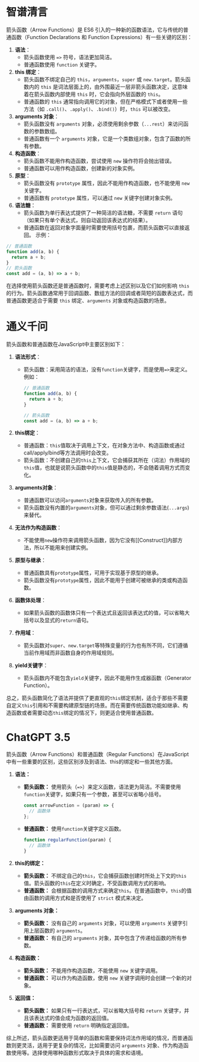 # 智谱清言

箭头函数（Arrow Functions）是 ES6 引入的一种新的函数语法，它与传统的普通函数（Function Declarations 和 Function Expressions）有一些关键的区别：
1. **语法**：
   - 箭头函数使用 `=>` 符号，语法更加简洁。
   - 普通函数使用 `function` 关键字。
2. **this 绑定**：
   - 箭头函数不绑定自己的 `this`，`arguments`，`super` 或 `new.target`。箭头函数内的 `this` 是词法层面上的，由外围最近一层非箭头函数决定，这意味着在箭头函数内部使用 `this` 时，它会指向外层函数的 `this`。
   - 普通函数的 `this` 通常指向调用它的对象，但在严格模式下或者使用一些方法（如 `.call()`、`.apply()`、`.bind()`）时，`this` 可以被改变。
3. **arguments 对象**：
   - 箭头函数没有 `arguments` 对象，必须使用剩余参数（`...rest`）来访问函数的参数数组。
   - 普通函数有一个 `arguments` 对象，它是一个类数组对象，包含了函数的所有参数。
4. **构造函数**：
   - 箭头函数不能用作构造函数，尝试使用 `new` 操作符将会抛出错误。
   - 普通函数可以用作构造函数，创建新的对象实例。
5. **原型**：
   - 箭头函数没有 `prototype` 属性，因此不能用作构造函数，也不能使用 `new` 关键字。
   - 普通函数有 `prototype` 属性，可以通过 `new` 关键字创建对象实例。
6. **语法糖**：
   - 箭头函数为单行表达式提供了一种简洁的语法糖，不需要 `return` 语句（如果只有单个表达式，则自动返回该表达式的结果）。
   - 普通函数在返回对象字面量时需要使用括号包裹，而箭头函数可以直接返回。
示例：
```javascript
// 普通函数
function add(a, b) {
  return a + b;
}
// 箭头函数
const add = (a, b) => a + b;
```
在选择使用箭头函数还是普通函数时，需要考虑上述区别以及它们如何影响 `this` 的行为。箭头函数通常用于回调函数、数组方法的回调或者简短的函数表达式，而普通函数更适合于需要 `this` 绑定、`arguments` 对象或构造函数的场景。

# 通义千问

箭头函数和普通函数在JavaScript中主要区别如下：

1. **语法形式**：
   - 箭头函数：采用简洁的语法，没有`function`关键字，而是使用`=>`来定义。例如：
     ```javascript
     // 普通函数
     function add(a, b) {
       return a + b;
     }

     // 箭头函数
     const add = (a, b) => a + b;
     ```

2. **this绑定**：
   - 普通函数：`this`值取决于调用上下文，在对象方法中、构造函数或通过call/apply/bind等方法调用时会改变。
   - 箭头函数：不创建自己的`this`上下文，它会捕获其所在（词法）作用域的`this`值，也就是说箭头函数中的`this`值是静态的，不会随着调用方式而变化。

3. **arguments对象**：
   - 普通函数可以访问`arguments`对象来获取传入的所有参数。
   - 箭头函数没有内置的`arguments`对象，但可以通过剩余参数语法(`...args`)来替代。

4. **无法作为构造函数**：
   - 不能使用`new`操作符来调用箭头函数，因为它没有[[Construct]]内部方法，所以不能用来创建实例。

5. **原型与继承**：
   - 普通函数具有`prototype`属性，可用于实现基于原型的继承。
   - 箭头函数没有`prototype`属性，因此不能用于创建可被继承的类或构造函数。

6. **函数体处理**：
   - 如果箭头函数的函数体只有一个表达式且返回该表达式的值，可以省略大括号以及显式的`return`语句。

7. **作用域**：
   - 箭头函数对`super`、`new.target`等特殊变量的行为也有所不同，它们遵循当前作用域而非函数自身的作用域规则。

8. **yield关键字**：
   - 箭头函数内不能包含`yield`关键字，因此不能用作生成器函数（Generator Function）。

总之，箭头函数简化了语法并提供了更直观的`this`绑定机制，适合于那些不需要自定义`this`引用和不需要构建原型链的场景。而在需要传统函数功能如继承、构造函数或者需要动态`this`绑定的情况下，则更适合使用普通函数。

# ChatGPT 3.5

箭头函数（Arrow Functions）和普通函数（Regular Functions）在JavaScript中有一些重要的区别，这些区别涉及到语法、this的绑定和一些其他方面。

1. **语法：**
   - **箭头函数：** 使用箭头（`=>`）来定义函数，语法更为简洁。不需要使用`function`关键字，如果只有一个参数，甚至可以省略小括号。
     ```javascript
     const arrowFunction = (param) => {
       // 函数体
     };
     ```
   - **普通函数：** 使用`function`关键字定义函数。
     ```javascript
     function regularFunction(param) {
       // 函数体
     }
     ```

2. **this的绑定：**
   - **箭头函数：** 不绑定自己的`this`，它会捕获函数创建时所处上下文的`this`值。箭头函数的`this`在定义时确定，不受函数调用方式的影响。
   - **普通函数：** 会根据函数的调用方式来确定`this`。在普通函数中，`this`的值由函数的调用方式和是否使用了 `strict` 模式来决定。

3. **arguments 对象：**
   - **箭头函数：** 没有自己的 `arguments` 对象，可以使用 `arguments` 关键字引用上层函数的 `arguments`。
   - **普通函数：** 有自己的 `arguments` 对象，其中包含了传递给函数的所有参数。

4. **构造函数：**
   - **箭头函数：** 不能用作构造函数，不能使用 `new` 关键字调用。
   - **普通函数：** 可以作为构造函数，使用 `new` 关键字调用时会创建一个新的对象。

5. **返回值：**
   - **箭头函数：** 如果只有一行表达式，可以省略大括号和 `return` 关键字，并且该表达式的值会成为函数的返回值。
   - **普通函数：** 需要使用 `return` 明确指定返回值。

综上所述，箭头函数更适用于简单的函数和需要保持词法作用域的情况，而普通函数则更灵活，适用于更复杂的情况，比如需要访问 `arguments` 对象、作为构造函数使用等。选择使用哪种函数形式取决于具体的需求和语境。